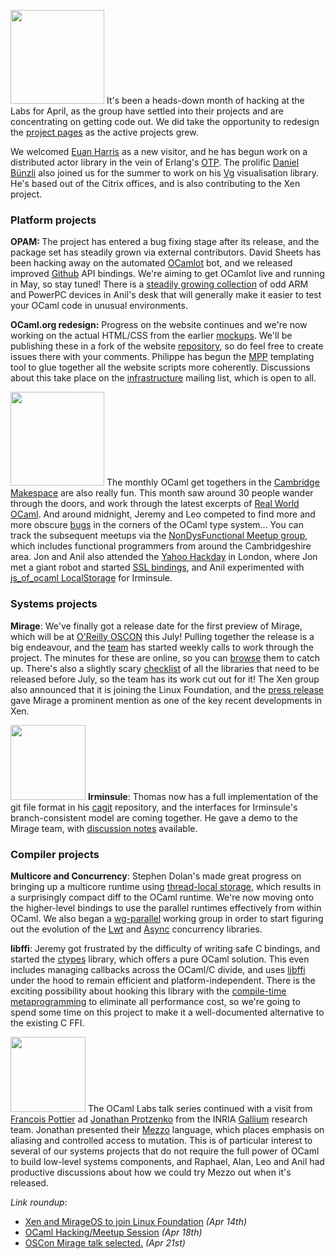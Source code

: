 <a href="../images/leo-oculus.jpg"><img class="left" width="150px" thumb="" src="../images/leo-oculus-thumb.jpg"></img></a>
It's been a heads-down month of hacking at the Labs for April, as the
group have settled into their projects and are concentrating on getting code
out.  We did take the opportunity to redesign the [project pages](../tasks/index.html) as the active projects grew.

We welcomed [Euan Harris](../people/euan.html) as a new visitor, and he has
begun work on a distributed actor library in the vein of Erlang's
[OTP](https://github.com/erlang/otp).  The prolific [Daniel Bünzli](http://erratique.ch) also joined us for the summer to work on his [Vg](http://erratique.ch/software/vg/) visualisation library.  He's based out of the Citrix offices, and is also contributing to the Xen project.

### Platform projects

<b>OPAM: </b> The project has entered a bug fixing stage after its release, and
the package set has steadily grown via external contributors. David Sheets has
been hacking away on the automated [OCamlot](../tasks/platform.html#OCamlot)
bot, and we released improved [Github](https://github.com/avsm/ocaml-github)
API bindings.  We're aiming to get OCamlot live and running in May, so stay
tuned!  There is a [steadily growing
collection](../tasks/platform.html#Machine%20Pool) of odd ARM and PowerPC
devices in Anil's desk that will generally make it easier to test your OCaml
code in unusual environments.

<b>OCaml.org redesign:</b> Progress on the website continues and we're now
working on the actual HTML/CSS from the earlier
[mockups](https://github.com/ocaml/ocaml.org/wiki/Site-Redesign).  We'll be
publishing these in a fork of the website
[repository](https://github.com/ocamllabs/ocaml.org), so do feel free to create
issues there with your comments.  Philippe has begun the
[MPP](tasks/outreach.html#Meta%20preprocessor) templating tool to glue together
all the website scripts more coherently. Discussions about this take place on
the [infrastructure](http://lists.ocaml.org/listinfo/infrastructure) mailing
list, which is open to all.

<a href="../images/makespace-apr-2013.jpg"><img class="left" width="150px" thumb="" src="../images/makespace-apr-2013-thumb.jpg"></img></a>
The monthly OCaml get togethers in the [Cambridge
Makespace](http://makespace.org) are also really fun.  This month saw around 30
people wander through the doors, and work through the latest excerpts of
[Real World OCaml](http://realworldocaml.org). And around midnight, Jeremy and
Leo competed to find more and more obscure
[bugs](http://caml.inria.fr/mantis/view.php?id=5992) in the corners of the
OCaml type system...  You can track the subsequent meetups via the [NonDysFunctional Meetup group](http://www.meetup.com/Cambridge-NonDysFunctional-Programmers/events/114286762/), which includes functional programmers from around the Cambridgeshire area.  Jon and Anil also attended the [Yahoo Hackday](http://developer.yahoo.com/events/hack_europe_london/) in London, where Jon met a giant robot and started [SSL bindings](https://github.com/jonludlam/mssl), and Anil experimented with [js_of_ocaml LocalStorage](http://github.com/avsm/ocaml-js-localstorage) for Irminsule.

### Systems projects

<b>Mirage</b>: We've finally got a release date for the first preview of
Mirage, which will be at [O'Reilly OSCON](http://www.oscon.com/oscon2013/public/schedule/detail/28956) this July!  Pulling together the release is a big endeavour, and the
[team](../tasks/mirage.html) has started weekly calls to work through the
project.  The minutes for these are online, so you can
[browse](http://www.openmirage.org/wiki/tag/overview/meetings) them to catch
up. There's also a slightly scary
[checklist](http://www.openmirage.org/wiki/dev-preview-checklist) of all the
libraries that need to be released before July, so the team has its work cut
out for it!  The Xen group also announced that it is joining the Linux Foundation,
and the [press release](http://www.linuxfoundation.org/news-media/announcements/2013/04/xen-become-linux-foundation-collaborative-project) gave Mirage a prominent mention as one of the key recent developments in Xen.

<a href="../images/jon-robot-yahoo.jpg"><img class="right" width="120px" thumb="" src="../images/jon-robot-yahoo-thumb.jpg"></img></a>
<b>Irminsule</b>: Thomas now has a full implementation of the git file format
in his [cagit](http://github.com/samoht/cagit) repository, and the interfaces
for Irminsule's branch-consistent model are coming together.  He gave a demo to
the Mirage team, with [discussion
notes](http://www.openmirage.org/wiki/weekly-2013-04-23) available.

### Compiler projects

<b>Multicore and Concurrency</b>: Stephen Dolan's made great progress on bringing up a multicore
runtime using [thread-local storage](https://github.com/stedolan/ocaml), which results
in a surprisingly compact diff to the OCaml runtime.  We're now moving onto the
higher-level bindings to use the parallel runtimes effectively from within OCaml.
We also began a [wg-parallel](http://lists.ocaml.org/listinfo/wg-parallel) working
group in order to start figuring out the evolution of the [Lwt](http://ocsigen.org/lwt) and 
[Async](https://github.com/janestreet/async) concurrency libraries.

<b>libffi</b>: Jeremy got frustrated by the difficulty of writing safe C bindings,
and started the [ctypes](http://github.com/ocamllabs/ocaml-ctypes) library, which
offers a pure OCaml solution. This even includes managing callbacks across the
OCaml/C divide, and uses [libffi](https://github.com/atgreen/libffi) under the hood
to remain efficient and platform-independent.  There is the exciting possibility
about hooking this library with the [compile-time metaprogramming](../tasks/compiler.html#Compile-time%20meta%20programming) to eliminate all performance cost, so we're going to spend some time
on this project to make it a well-documented alternative to the existing C FFI.

<a href="../images/mezzo-talk.jpg"><img class="right" width="120px" thumb="" src="../images/mezzo-talk.jpg"></img></a>
The OCaml Labs talk series continued with a visit from [Francois
Pottier](http://gallium.inria.fr/~fpottier/) ad [Jonathan
Protzenko](http://www.xulforum.org) from the INRIA
[Gallium](http://gallium.inria.fr) research team.  Jonathan presented their
[Mezzo](http://gallium.inria.fr/~protzenk/mezzo-lang) language, which places
emphasis on aliasing and controlled access to mutation.  This is of particular
interest to several of our systems projects that do not require the full power of
OCaml to build low-level systems components, and Raphael, Alan, Leo and Anil
had productive discussions about how we could try Mezzo out when it's released.


<i>Link roundup:</i>

* <a class="icon-rss" href="http://www.linuxfoundation.org/news-media/announcements/2013/04/xen-become-linux-foundation-collaborative-project">Xen and MirageOS to join Linux Foundation</a> _(Apr 14th)_
* <a class="icon-community" href="http://www.meetup.com/Cambridge-NonDysFunctional-Programmers/events/114286762/">OCaml Hacking/Meetup Session</a> _(Apr 18th)_
* <a class="icon-quick-links" href="http://www.oscon.com/oscon2013/public/schedule/detail/28956">OSCon Mirage talk selected.</a> _(Apr 21st)_
